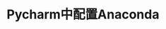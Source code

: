 Pycharm中配置Anaconda
================================================================================
